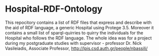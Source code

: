 # Hospital-RDF-Ontology

This repocitory contains a list of RDF files that express and describe with the aid of RDF language, a generic Hospital using Protege 3.5. Moreover it contains a small list of sparql-quirries to quirry the individuals for the Hospital who follows the RDF language. The whole idea was for a project during my postgraduate studies with supervisor - professor Dr. Nick Vasileiadis, Associate Professor, http://lpis.csd.auth.gr/people/nbassili/
